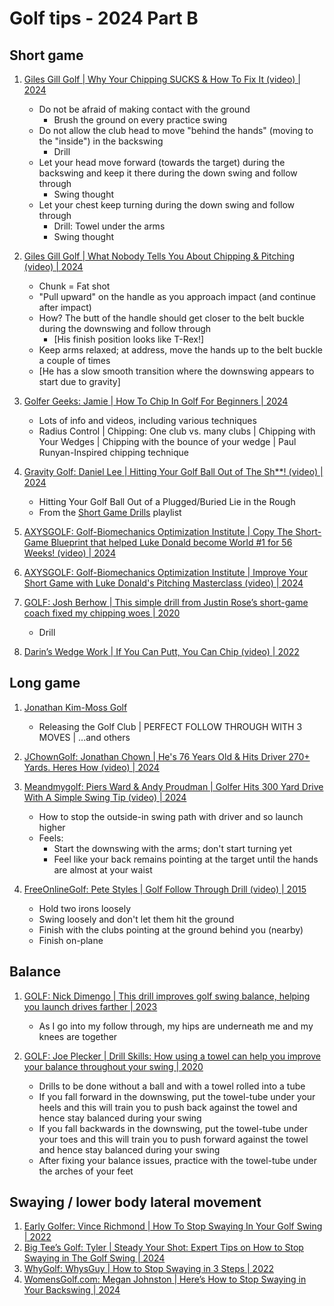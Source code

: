 # Golf tips - 2024 Part B


## Short game

1. [Giles Gill Golf | Why Your Chipping SUCKS & How To Fix It (video) | 2024](https://www.youtube.com/watch?v=hrAV6bq6ZxU)
   - Do not be afraid of making contact with the ground
     * Brush the ground on every practice swing
   - Do not allow the club head to move "behind the hands" (moving to the "inside") in the backswing
     * Drill
   - Let your head move forward (towards the target) during the backswing and keep it there during the down swing and follow through
     * Swing thought
   - Let your chest keep turning during the down swing and follow through
     * Drill: Towel under the arms
     * Swing thought

1. [Giles Gill Golf | What Nobody Tells You About Chipping & Pitching (video) | 2024](https://www.youtube.com/watch?v=QjtkuOffDCo)
   - Chunk = Fat shot
   - "Pull upward" on the handle as you approach impact (and continue after impact)
   - How? The butt of the handle should get closer to the belt buckle during the downswing and follow through
     * [His finish position looks like T-Rex!]
   - Keep arms relaxed; at address, move the hands up to the belt buckle a couple of times
   - [He has a slow smooth transition where the downswing appears to start due to gravity]

1. [Golfer Geeks: Jamie | How To Chip In Golf For Beginners | 2024](https://golfergeeks.com/how-to-chip-in-golf/)
   - Lots of info and videos, including various techniques
   - Radius Control | Chipping: One club vs. many clubs | Chipping with Your Wedges |
     Chipping with the bounce of your wedge | Paul Runyan-Inspired chipping technique

1. [Gravity Golf: Daniel Lee | Hitting Your Golf Ball Out of The Sh**! (video) | 2024](https://www.youtube.com/watch?v=CIy6cDRLpL4)
   - Hitting Your Golf Ball Out of a Plugged/Buried Lie in the Rough
   - From the [Short Game Drills](https://www.youtube.com/playlist?list=PLvHzSHY7TUf9EGpcb54-PqoggJDU1nMVO) playlist

1. [AXYSGOLF: Golf-Biomechanics Optimization Institute | Copy The Short-Game Blueprint that helped Luke Donald become World #1 for 56 Weeks! (video) | 2024](https://www.youtube.com/watch?v=SjiHZUWcHUk)
1. [AXYSGOLF: Golf-Biomechanics Optimization Institute | Improve Your Short Game with Luke Donald's Pitching Masterclass (video) | 2024](https://www.youtube.com/watch?v=xtgVmBWCv0g)

1. [GOLF: Josh Berhow | This simple drill from Justin Rose’s short-game coach fixed my chipping woes | 2020](https://golf.com/news/simple-drill-justin-rose-short-game-coach-fixed-chipping-woes/)
   - Drill

1. [Darin’s Wedge Work | If You Can Putt, You Can Chip (video) | 2022](https://www.youtube.com/watch?v=-9EqJkaAcw4)


## Long game

1. [Jonathan Kim-Moss Golf](people/Links_JonathanKimMoss.md)
   - Releasing the Golf Club | PERFECT FOLLOW THROUGH WITH 3 MOVES | ...and others

1. [JChownGolf: Jonathan Chown | He's 76 Years Old & Hits Driver 270+ Yards. Heres How (video) | 2024](https://www.youtube.com/watch?v=kLk7mkLbEtc)

1. [Meandmygolf: Piers Ward & Andy Proudman | Golfer Hits 300 Yard Drive With A Simple Swing Tip (video) | 2024](https://www.youtube.com/watch?v=Au2oRqoEha4)
   - How to stop the outside-in swing path with driver and so launch higher
   - Feels:
     * Start the downswing with the arms; don't start turning yet
     * Feel like your back remains pointing at the target until the hands are almost at your waist

1. [FreeOnlineGolf: Pete Styles | Golf Follow Through Drill (video) | 2015](https://www.youtube.com/watch?v=xt7dhy1bjU0)
   - Hold two irons loosely
   - Swing loosely and don't let them hit the ground
   - Finish with the clubs pointing at the ground behind you (nearby)
   - Finish on-plane


## Balance

1. [GOLF: Nick Dimengo | This drill improves golf swing balance, helping you launch drives farther | 2023](https://golf.com/instruction/drill-improves-golf-swing-balance/)
   - As I go into my follow through, my hips are underneath me and my knees are together

1. [GOLF: Joe Plecker | Drill Skills: How using a towel can help you improve your balance throughout your swing | 2020](https://golf.com/instruction/drill-skills-how-using-a-towel-can-help-you-improve-your-balance-throughout-your-swing/)
   - Drills to be done without a ball and with a towel rolled into a tube
   - If you fall forward in the downswing, put the towel-tube under your heels
     and this will train you to push back against the towel and hence stay
     balanced during your swing
   - If you fall backwards in the downswing, put the towel-tube under your toes
     and this will train you to push forward against the towel and hence stay
     balanced during your swing
   - After fixing your balance issues, practice with the towel-tube under the
     arches of your feet


## Swaying / lower body lateral movement

1. [Early Golfer: Vince Richmond | How To Stop Swaying In Your Golf Swing | 2022](https://earlygolfer.com/swaying-in-golf-swing/)
1. [Big Tee’s Golf: Tyler | Steady Your Shot: Expert Tips on How to Stop Swaying in The Golf Swing | 2024](https://www.bigteesgolfworld.com/how-to-stop-swaying-in-the-golf-swing/)
1. [WhyGolf: WhysGuy | How to Stop Swaying in 3 Steps | 2022](https://whygolf.com/blogs/whysguyscorner/how-to-stop-swaying-in-golf-swing)
1. [WomensGolf.com: Megan Johnston | Here’s How to Stop Swaying in Your Backswing | 2024](https://womensgolf.com/stop-swaying-in-your-backswing)

